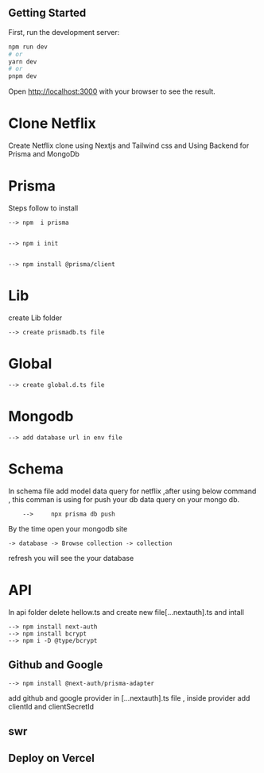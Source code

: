 ## Getting Started

First, run the development server:

```bash
npm run dev
# or
yarn dev
# or
pnpm dev
```

Open [http://localhost:3000](http://localhost:3000) with your browser to see the result.




# Clone Netflix 

Create Netflix clone using Nextjs and Tailwind css and Using Backend for Prisma and MongoDb


# Prisma
Steps follow to install 

    --> npm  i prisma 


    --> npm i init


    --> npm install @prisma/client

# Lib

 create Lib folder 

    --> create prismadb.ts file

# Global


    --> create global.d.ts file 

# Mongodb

    --> add database url in env file
 

# Schema

In schema file add model data query for netflix ,after using below command , this comman is using for push your db data query on your mongo db. 

        -->     npx prisma db push

By the time open your mongodb site 

    -> database -> Browse collection -> collection

 refresh  you will see the your database


# API

In api folder delete hellow.ts and create new file[...nextauth].ts and intall

    --> npm install next-auth
    --> npm install bcrypt
    --> npm i -D @type/bcrypt
 
 ## Github and Google

    --> npm install @next-auth/prisma-adapter


add github and google provider in  [...nextauth].ts file , inside provider add clientId and clientSecretId


## swr


## Deploy on Vercel
